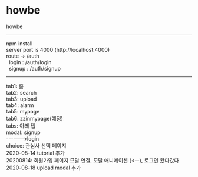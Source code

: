 # howbe
howbe
<hr>
npm install<br>
server port is 4000 (http://localhost:4000)<br>
route -> /auth<br>
&nbsp;&nbsp;login : /auth/login<br>
&nbsp;&nbsp;signup : /auth/signup<br>

<hr>
tab1: 홈<br>
tab2: search<br>
tab3: upload<br>
tab4: alarm<br>
tab5: mypage<br>
tab6: zzinmypage(예정)<br>
tabs: 아래 탭<br>
modal: signup<br>
------>login<br>
choice: 관심사 선택 페이지<br>
2020-08-14 tutorial 추가<br>
20200814: 회원가입 페이지 모달 연결, 모달 애니메이션 (<--), 로그인 왔다갔다<br>
2020-08-18 upload modal 추가<br> 